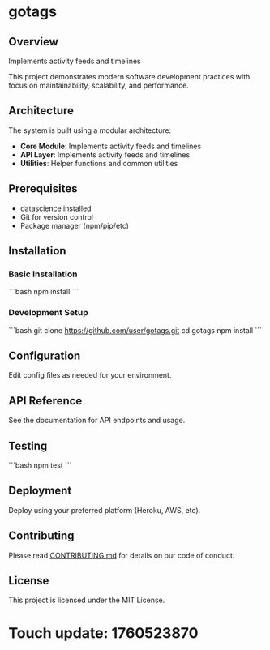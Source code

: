 # gotags

## Overview

Implements activity feeds and timelines

This project demonstrates modern software development practices with focus on maintainability, scalability, and performance.

## Architecture

The system is built using a modular architecture:

- **Core Module**: Implements activity feeds and timelines
- **API Layer**: Implements activity feeds and timelines
- **Utilities**: Helper functions and common utilities

## Prerequisites

- datascience installed
- Git for version control
- Package manager (npm/pip/etc)

## Installation

### Basic Installation

\`\`\`bash
npm install
\`\`\`

### Development Setup

\`\`\`bash
git clone https://github.com/user/gotags.git
cd gotags
npm install
\`\`\`

## Configuration

Edit config files as needed for your environment.

## API Reference

See the documentation for API endpoints and usage.

## Testing

\`\`\`bash
npm test
\`\`\`

## Deployment

Deploy using your preferred platform (Heroku, AWS, etc).

## Contributing

Please read [CONTRIBUTING.md](CONTRIBUTING.md) for details on our code of conduct.

## License

This project is licensed under the MIT License.

# Touch update: 1760523870
